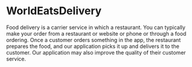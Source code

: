 # WorldEatsDelivery


Food delivery is a carrier service in which a restaurant. You can typically make your order from a restaurant or website or phone or through a food ordering. Once a customer orders something in the app, the restaurant prepares the food, and our application picks it up and delivers it to the customer. Our application may also improve the quality of their customer service.
